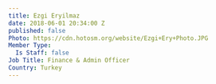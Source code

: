 ```yaml
---
title: Ezgi Eryilmaz
date: 2018-06-01 20:34:00 Z
published: false
Photo: https://cdn.hotosm.org/website/Ezgi+Ery+Photo.JPG
Member Type:
  Is Staff: false
Job Title: Finance & Admin Officer
Country: Turkey
---
```


